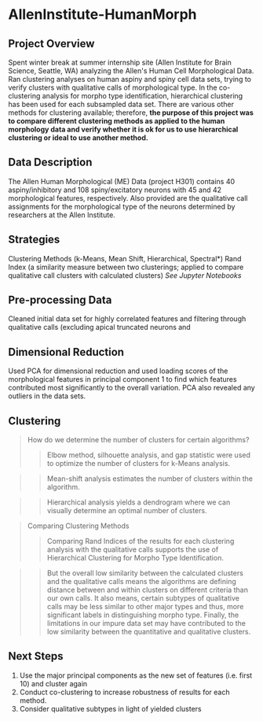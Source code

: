# AllenInstitute-HumanMorph
## Project Overview
Spent winter break at summer internship site (Allen Institute for Brain Science, Seattle, WA) analyzing the Allen's Human Cell Morphological Data. Ran clustering analyses on human aspiny and spiny cell data sets, trying to verify clusters with qualitative calls of morphological type. In the co-clustering analysis for morpho type identification, hierarchical clustering has been used for each subsampled data set. There are various other methods for clustering available; therefore, **the purpose of this project was to compare different clustering methods as applied to the human morphology data and verify whether it is ok for us to use hierarchical clustering or ideal to use another method.**

## Data Description
The Allen Human Morphological (ME) Data (project H301) contains 40 aspiny/inhibitory and 108 spiny/excitatory neurons with 45 and 42 morphological features, respectively. Also provided are the qualitative call assignments for the morphological type of the neurons determined by researchers at the Allen Institute.

## Strategies
Clustering Methods (k-Means, Mean Shift, Hierarchical, Spectral*)
Rand Index (a similarity measure between two clusterings; applied to compare qualitative call clusters with calculated clusters)
*See Jupyter Notebooks*

## Pre-processing Data
Cleaned initial data set for highly correlated features and filtering through qualitative calls (excluding apical truncated neurons and 

## Dimensional Reduction
Used PCA for dimensional reduction and used loading scores of the morphological features in principal component 1 to find which features contributed most significantly to the overall variation. PCA also revealed any outliers in the data sets.

## Clustering
> How do we determine the number of clusters for certain algorithms? 
>> Elbow method, silhouette analysis, and gap statistic were used to optimize the number of clusters for k-Means analysis. 

>> Mean-shift analysis estimates the number of clusters within the algorithm.

>> Hierarchical analysis yields a dendrogram where we can visually determine an optimal number of clusters.

> Comparing Clustering Methods
>> Comparing Rand Indices of the results for each clustering analysis with the qualitative calls supports the use of Hierarchical Clustering for Morpho Type Identification.

>> But the overall low similarity between the calculated clusters and the qualitative calls means the algorithms are defining distance between and within clusters on different criteria than our own calls. It also means, certain subtypes of qualitative calls may be less similar to other major types and thus, more significant labels in distinguishing morpho type. Finally, the limitations in our impure data set may have contributed to the low similarity between the quantitative and qualitative clusters.

## Next Steps
1. Use the major principal components as the new set of features (i.e. first 10) and cluster again
2. Conduct co-clustering to increase robustness of results for each method.
3. Consider qualitative subtypes in light of yielded clusters
